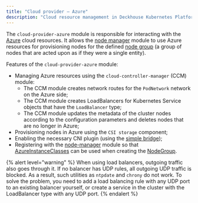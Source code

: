 ```yaml
---
title: "Cloud provider — Azure"
description: "Cloud resource management in Deckhouse Kubernetes Platform using Microsoft Azure."
---
```


The `cloud-provider-azure` module is responsible for interacting with the [Azure](https://portal.azure.com/) cloud resources. It allows the [node manager](../../modules/node-manager/) module to use Azure resources for provisioning nodes for the defined [node group](../../modules/node-manager/cr.html#nodegroup) (a group of nodes that are acted upon as if they were a single entity).

Features of the `cloud-provider-azure` module:

- Managing Azure resources using the `cloud-controller-manager` (CCM) module:
  - The CCM module creates network routes for the `PodNetwork` network on the Azure side;
  - The CCM module creates LoadBalancers for Kubernetes Service objects that have the `LoadBalancer` type;
  - The CCM module updates the metadata of the cluster nodes according to the configuration parameters and deletes nodes that are no longer in Azure;
- Provisioning nodes in Azure using the `CSI storage` component;
- Enabling the necessary CNI plugin (using the [simple bridge](../../modules/cni-simple-bridge/));
- Registering with the [node-manager](../../modules/node-manager/) module so that [AzureInstanceClasses](cr.html#azureinstanceclass) can be used when creating the [NodeGroup](../../modules/node-manager/cr.html#nodegroup).

{% alert level="warning" %}
When using load balancers, outgoing traffic also goes through it. If no balancer has UDP rules, all outgoing UDP traffic is blocked. As a result, such utilities as `ntpdate` and `chrony` do not work. To solve the problem, you need to add a load balancing rule with any UDP port to an existing balancer yourself, or create a service in the cluster with the LoadBalancer type with any UDP port.
{% endalert %}
